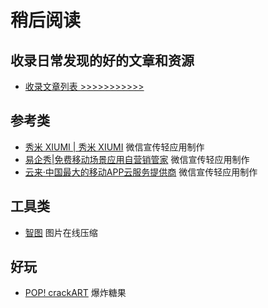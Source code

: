稍后阅读
======

## 收录日常发现的好的文章和资源

- [收录文章列表 >>>>>>>>>>>](https://github.com/suning-wireless/Pocket/issues)


## 参考类

- [秀米 XIUMI | 秀米 XIUMI](http://xiumi.us/) 微信宣传轻应用制作
- [易企秀|免费移动场景应用自营销管家](http://eqxiu.com/#/home) 微信宣传轻应用制作
- [云来·中国最大的移动APP云服务提供商](http://www.liveapp.cn/) 微信宣传轻应用制作

## 工具类

- [智图](http://image.tencent.com/) 图片在线压缩

## 好玩

- [POP! crackART](http://www.goodboydigital.com/pixijs/cracker/) 爆炸糖果
